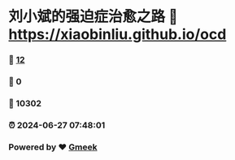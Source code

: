 # 刘小斌的强迫症治愈之路 :link: https://xiaobinliu.github.io/ocd 
### :page_facing_up: [12](https://xiaobinliu.github.io/ocd/tag.html) 
### :speech_balloon: 0 
### :hibiscus: 10302 
### :alarm_clock: 2024-06-27 07:48:01 
### Powered by :heart: [Gmeek](https://github.com/Meekdai/Gmeek)
